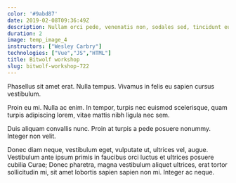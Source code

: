 ```yaml
---
color: '#9abd87'
date: 2019-02-08T09:36:49Z
description: Nullam orci pede, venenatis non, sodales sed, tincidunt eu, felis.
duration: 2
image: temp_image_4
instructors: ["Wesley Carbry"]
technologies: ["Vue","JS","HTML"]
title: Bitwolf workshop
slug: bitwolf-workshop-722
---
```

Phasellus sit amet erat. Nulla tempus. Vivamus in felis eu sapien cursus vestibulum.

Proin eu mi. Nulla ac enim. In tempor, turpis nec euismod scelerisque, quam turpis adipiscing lorem, vitae mattis nibh ligula nec sem.

Duis aliquam convallis nunc. Proin at turpis a pede posuere nonummy. Integer non velit.

Donec diam neque, vestibulum eget, vulputate ut, ultrices vel, augue. Vestibulum ante ipsum primis in faucibus orci luctus et ultrices posuere cubilia Curae; Donec pharetra, magna vestibulum aliquet ultrices, erat tortor sollicitudin mi, sit amet lobortis sapien sapien non mi. Integer ac neque.
